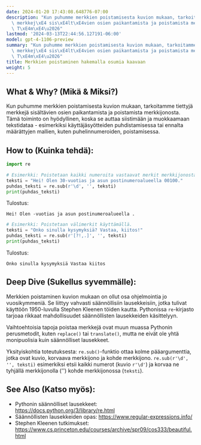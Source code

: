 ```yaml
---
date: 2024-01-20 17:43:08.648776-07:00
description: "Kun puhumme merkkien poistamisesta kuvion mukaan, tarkoitamme tiettyj\xE4\
  \ merkkej\xE4 sis\xE4lt\xE4vien osien paikantamista ja poistamista merkkijonosta.\
  \ T\xE4m\xE4\u2026"
lastmod: '2024-03-13T22:44:56.127191-06:00'
model: gpt-4-1106-preview
summary: "Kun puhumme merkkien poistamisesta kuvion mukaan, tarkoitamme tiettyj\xE4\
  \ merkkej\xE4 sis\xE4lt\xE4vien osien paikantamista ja poistamista merkkijonosta.\
  \ T\xE4m\xE4\u2026"
title: Merkkien poistaminen hakemalla osumia kaavaan
weight: 5
---
```


## What & Why? (Mikä & Miksi?)
Kun puhumme merkkien poistamisesta kuvion mukaan, tarkoitamme tiettyjä merkkejä sisältävien osien paikantamista ja poistamista merkkijonosta. Tämä toiminto on hyödyllinen, koska se auttaa siistimään ja muokkaamaan tekstidataa - esimerkiksi käyttäjäsyötteiden puhdistamisessa tai ennalta määrättyjen mallien, kuten puhelinnumeroiden, poistamisessa.

## How to (Kuinka tehdä):
```Python
import re

# Esimerkki: Poistetaan kaikki numeroita vastaavat merkit merkkijonosta.
teksti = "Hei! Olen 30-vuotias ja asun postinumeroalueella 00100."
puhdas_teksti = re.sub(r'\d', '', teksti)
print(puhdas_teksti)
```
Tulostus:
```
Hei! Olen -vuotias ja asun postinumeroalueella .
```

```Python
# Esimerkki: Poistetaan välimerkit käyttämällä.
teksti = "Onko sinulla kysymyksiä? Vastaa, kiitos!"
puhdas_teksti = re.sub(r'[?!,.]', '', teksti)
print(puhdas_teksti)
```
Tulostus:
```
Onko sinulla kysymyksiä Vastaa kiitos
```

## Deep Dive (Sukellus syvemmälle):
Merkkien poistaminen kuvion mukaan on ollut osa ohjelmointia jo vuosikymmeniä. Se liittyy vahvasti säännöllisiin lausekkeisiin, jotka tulivat käyttöön 1950-luvulla Stephen Kleenen töiden kautta. Pythonissa `re`-kirjasto tarjoaa rikkaat mahdollisuudet säännöllisten lausekkeiden käsittelyyn.

Vaihtoehtoisia tapoja poistaa merkkejä ovat muun muassa Pythonin perusmetodit, kuten `replace()` tai `translate()`, mutta ne eivät ole yhtä monipuolisia kuin säännölliset lausekkeet.

Yksityiskohtia toteutuksesta: `re.sub()`-funktio ottaa kolme pääargumenttia, jotka ovat kuvio, korvaava merkkijono ja kohde merkkijono. `re.sub(r'\d', '', teksti)` esimerkiksi etsii kaikki numerot (kuvio `r'\d'`) ja korvaa ne tyhjällä merkkijonolla ('') kohde merkkijonossa (`teksti`).

## See Also (Katso myös):
- Pythonin säännölliset lausekkeet: https://docs.python.org/3/library/re.html
- Säännöllisten lausekkeiden opas: https://www.regular-expressions.info/
- Stephen Kleenen tutkimukset: https://www.cs.princeton.edu/courses/archive/spr09/cos333/beautiful.html
